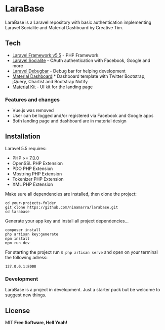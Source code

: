 # LaraBase
LaraBase is a Laravel repository with basic authentication implementing Laravel Socialite and Material Dashboard by Creative Tim.

## Tech
* [Laravel Framework v5.5](https://laravel.com/) - PHP Framework
* [Laravel Socialite](https://github.com/laravel/socialite) - OAuth authentication with Facebook, Google and more
* [Laravel Debugbar](https://github.com/barryvdh/laravel-debugbar) - Debug bar for helping development
* [Material Dashboard](https://www.creative-tim.com/product/material-dashboard) * Dashboard template with Twitter Bootstrap, jQuery, Chartist and Bootstrap Notify
* [Material Kit](https://www.creative-tim.com/product/material-kit) - UI kit for the landing page

### Features and changes
* Vue.js was removed
* User can be logged and/or registered via Facebook and Google apps
* Both landing page and dashboard are in material design

## Installation
Laravel 5.5 requires:
* PHP >= 7.0.0
* OpenSSL PHP Extension
* PDO PHP Extension
* Mbstring PHP Extension
* Tokenizer PHP Extension
* XML PHP Extension

Make sure all dependencies are installed, then clone the project:

```
cd your-projects-folder
git clone https://github.com/ninamarra/larabase.git
cd larabase
```

Generate your app key and install all project dependencies...

```
composer install
php artisan key:generate
npm install
npm run dev
```

For starting the project run `$ php artisan serve` and open on your terminal the following adress:

```
127.0.0.1:8000
```

### Development

LaraBase is a project in development. Just a starter pack but be welcome to suggest new things.

License
----
MIT
**Free Software, Hell Yeah!**
